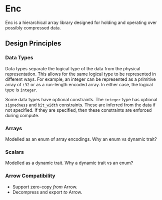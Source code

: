 # Enc

Enc is a hierarchical array library designed for holding and operating over possibly compressed data.

## Design Principles

### Data Types

Data types separate the logical type of the data from the physical representation. This allows for the same logical
type to be represented in different ways. For example, an integer can be represented as a primitive array of
`i32` or as a run-length encoded array. In either case, the logical type is `integer`.

Some data types have optional constraints. The `integer` type has optional `signedness` and `bit_width` constraints.
These are inferred from the data if not specified. If they are specified, then these constraints are enforced during
compute.

### Arrays

Modelled as an enum of array encodings. Why an enum vs dynamic trait?

### Scalars

Modelled as a dynamic trait. Why a dynamic trait vs an enum?

### Arrow Compatibility

* Support zero-copy *from* Arrow.
* Decompress and export *to* Arrow.
